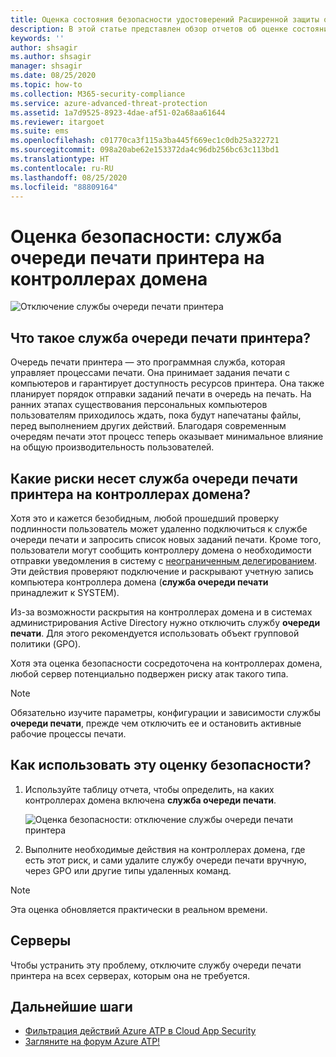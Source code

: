 ```yaml
---
title: Оценка состояния безопасности удостоверений Расширенной защиты от угроз Azure с очередью печати принтера
description: В этой статье представлен обзор отчетов об оценке состояния безопасности удостоверений Azure ATP для очереди печати принтера.
keywords: ''
author: shsagir
ms.author: shsagir
manager: shsagir
ms.date: 08/25/2020
ms.topic: how-to
ms.collection: M365-security-compliance
ms.service: azure-advanced-threat-protection
ms.assetid: 1a7d9525-8923-4dae-af51-02a68aa61644
ms.reviewer: itargoet
ms.suite: ems
ms.openlocfilehash: c01770ca3f115a3ba445f669ec1c0db25a322721
ms.sourcegitcommit: 098a20abe62e153372da4c96db256bc63c113bd1
ms.translationtype: HT
ms.contentlocale: ru-RU
ms.lasthandoff: 08/25/2020
ms.locfileid: "88809164"
---
```

# <a name="security-assessment-domain-controllers-with-print-spooler-service-available"></a>Оценка безопасности: служба очереди печати принтера на контроллерах домена

![Отключение службы очереди печати принтера](media/atp-cas-isp-print-spooler-1.png)

## <a name="what-is-the-print-spooler-service"></a>Что такое служба **очереди печати принтера**?

Очередь печати принтера — это программная служба, которая управляет процессами печати. Она принимает задания печати с компьютеров и гарантирует доступность ресурсов принтера. Она также планирует порядок отправки заданий печати в очередь на печать. На ранних этапах существования персональных компьютеров пользователям приходилось ждать, пока будут напечатаны файлы, перед выполнением других действий. Благодаря современным очередям печати этот процесс теперь оказывает минимальное влияние на общую производительность пользователей.

## <a name="what-risks-does-the-print-spooler-service-on-domain-controllers-introduce"></a>Какие риски несет служба **очереди печати принтера** на контроллерах домена?

Хотя это и кажется безобидным, любой прошедший проверку подлинности пользователь может удаленно подключиться к службе очереди печати и запросить список новых заданий печати. Кроме того, пользователи могут сообщить контроллеру домена о необходимости отправки уведомления в систему с [неограниченным делегированием](atp-cas-isp-unconstrained-kerberos.md). Эти действия проверяют подключение и раскрывают учетную запись компьютера контроллера домена (**служба очереди печати** принадлежит к SYSTEM).

Из-за возможности раскрытия на контроллерах домена и в системах администрирования Active Directory нужно отключить службу **очереди печати**. Для этого рекомендуется использовать объект групповой политики (GPO).

Хотя эта оценка безопасности сосредоточена на контроллерах домена, любой сервер потенциально подвержен риску атак такого типа.

   > [!NOTE]
   > Обязательно изучите параметры, конфигурации и зависимости службы **очереди печати**, прежде чем отключить ее и остановить активные рабочие процессы печати.

## <a name="how-do-i-use-this-security-assessment"></a>Как использовать эту оценку безопасности?

1. Используйте таблицу отчета, чтобы определить, на каких контроллерах домена включена **служба очереди печати**.

    ![Оценка безопасности: отключение службы очереди печати принтера](media/atp-cas-isp-print-spooler-2.png)
1. Выполните необходимые действия на контроллерах домена, где есть этот риск, и сами удалите службу очереди печати вручную, через GPO или другие типы удаленных команд.

> [!NOTE]
> Эта оценка обновляется практически в реальном времени.

## <a name="remediation"></a>Серверы

Чтобы устранить эту проблему, отключите службу очереди печати принтера на всех серверах, которым она не требуется.

## <a name="next-steps"></a>Дальнейшие шаги

- [Фильтрация действий Azure ATP в Cloud App Security](atp-activities-filtering-mcas.md)
- [Загляните на форум Azure ATP!](https://aka.ms/azureatpcommunity)
